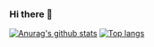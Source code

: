 ### Hi there 👋

<!--
**lighterEB/lighterEB** is a ✨ _special_ ✨ repository because its `README.md` (this file) appears on your GitHub profile.

Here are some ideas to get you started:

- 🔭 I’m currently working on ...
- 🌱 I’m currently learning ...
- 👯 I’m looking to collaborate on ...
- 🤔 I’m looking for help with ...
- 💬 Ask me about ...
- 📫 How to reach me: ...
- 😄 Pronouns: ...
- ⚡ Fun fact: ...
-->
<span>[![Anurag's github stats](https://github-readme-stats.vercel.app/api?username=lighterEB&show_icons=true)]()
[![Top langs](https://github-readme-stats.vercel.app/api/top-langs/?username=lighterEB&layout=compact&show_icons=true)]()</span>

